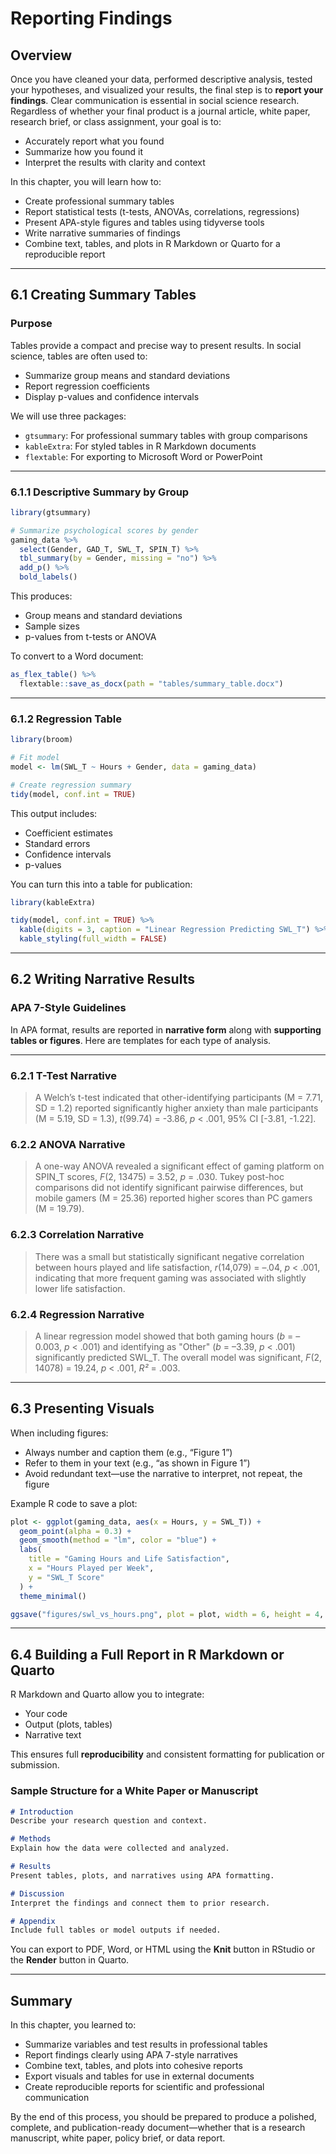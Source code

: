 # Reporting Findings

## Overview

Once you have cleaned your data, performed descriptive analysis, tested your hypotheses, and visualized your results, the final step is to **report your findings**. Clear communication is essential in social science research. Regardless of whether your final product is a journal article, white paper, research brief, or class assignment, your goal is to:

- Accurately report what you found
- Summarize how you found it
- Interpret the results with clarity and context
    

In this chapter, you will learn how to:

- Create professional summary tables
- Report statistical tests (t-tests, ANOVAs, correlations, regressions)
- Present APA-style figures and tables using tidyverse tools
- Write narrative summaries of findings
- Combine text, tables, and plots in R Markdown or Quarto for a reproducible report

---

## 6.1 Creating Summary Tables

### Purpose

Tables provide a compact and precise way to present results. In social science, tables are often used to:

- Summarize group means and standard deviations
- Report regression coefficients
- Display p-values and confidence intervals

We will use three packages:

- `gtsummary`: For professional summary tables with group comparisons
- `kableExtra`: For styled tables in R Markdown documents
- `flextable`: For exporting to Microsoft Word or PowerPoint

---

### 6.1.1 Descriptive Summary by Group

```r
library(gtsummary)

# Summarize psychological scores by gender
gaming_data %>%
  select(Gender, GAD_T, SWL_T, SPIN_T) %>%
  tbl_summary(by = Gender, missing = "no") %>%
  add_p() %>%
  bold_labels()
```

This produces:

- Group means and standard deviations
- Sample sizes
- p-values from t-tests or ANOVA

To convert to a Word document:

```r
as_flex_table() %>%
  flextable::save_as_docx(path = "tables/summary_table.docx")
```

---

### 6.1.2 Regression Table

```r
library(broom)

# Fit model
model <- lm(SWL_T ~ Hours + Gender, data = gaming_data)

# Create regression summary
tidy(model, conf.int = TRUE)
```

This output includes:

- Coefficient estimates
- Standard errors
- Confidence intervals
- p-values

You can turn this into a table for publication:

```r
library(kableExtra)

tidy(model, conf.int = TRUE) %>%
  kable(digits = 3, caption = "Linear Regression Predicting SWL_T") %>%
  kable_styling(full_width = FALSE)
```

---

## 6.2 Writing Narrative Results

### APA 7-Style Guidelines

In APA format, results are reported in **narrative form** along with **supporting tables or figures**. Here are templates for each type of analysis.

---

### 6.2.1 T-Test Narrative

> A Welch’s t-test indicated that other-identifying participants (M = 7.71, SD = 1.2) reported significantly higher anxiety than male participants (M = 5.19, SD = 1.3), _t_(99.74) = -3.86, _p_ < .001, 95% CI [-3.81, -1.22].

### 6.2.2 ANOVA Narrative

> A one-way ANOVA revealed a significant effect of gaming platform on SPIN_T scores, _F_(2, 13475) = 3.52, _p_ = .030. Tukey post-hoc comparisons did not identify significant pairwise differences, but mobile gamers (M = 25.36) reported higher scores than PC gamers (M = 19.79).

### 6.2.3 Correlation Narrative

> There was a small but statistically significant negative correlation between hours played and life satisfaction, _r_(14,079) = –.04, _p_ < .001, indicating that more frequent gaming was associated with slightly lower life satisfaction.

### 6.2.4 Regression Narrative

> A linear regression model showed that both gaming hours (_b_ = –0.003, _p_ < .001) and identifying as "Other" (_b_ = –3.39, _p_ < .001) significantly predicted SWL_T. The overall model was significant, _F_(2, 14078) = 19.24, _p_ < .001, _R²_ = .003.

---

## 6.3 Presenting Visuals

When including figures:

- Always number and caption them (e.g., “Figure 1”)
- Refer to them in your text (e.g., “as shown in Figure 1”)
- Avoid redundant text—use the narrative to interpret, not repeat, the figure

Example R code to save a plot:

```r
plot <- ggplot(gaming_data, aes(x = Hours, y = SWL_T)) +
  geom_point(alpha = 0.3) +
  geom_smooth(method = "lm", color = "blue") +
  labs(
    title = "Gaming Hours and Life Satisfaction",
    x = "Hours Played per Week",
    y = "SWL_T Score"
  ) +
  theme_minimal()

ggsave("figures/swl_vs_hours.png", plot = plot, width = 6, height = 4, dpi = 300)
```

---

## 6.4 Building a Full Report in R Markdown or Quarto

R Markdown and Quarto allow you to integrate:

- Your code
- Output (plots, tables)
- Narrative text
    

This ensures full **reproducibility** and consistent formatting for publication or submission.

### Sample Structure for a White Paper or Manuscript

```markdown
# Introduction
Describe your research question and context.

# Methods
Explain how the data were collected and analyzed.

# Results
Present tables, plots, and narratives using APA formatting.

# Discussion
Interpret the findings and connect them to prior research.

# Appendix
Include full tables or model outputs if needed.
```

You can export to PDF, Word, or HTML using the **Knit** button in RStudio or the **Render** button in Quarto.

---

## Summary

In this chapter, you learned to:

- Summarize variables and test results in professional tables
- Report findings clearly using APA 7-style narratives
- Combine text, tables, and plots into cohesive reports
- Export visuals and tables for use in external documents
- Create reproducible reports for scientific and professional communication

By the end of this process, you should be prepared to produce a polished, complete, and publication-ready document—whether that is a research manuscript, white paper, policy brief, or data report.
